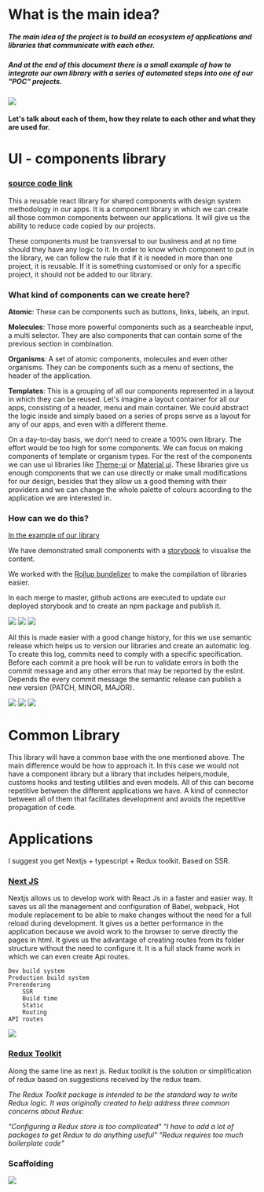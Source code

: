 # What is the main idea?

##### The main idea of the project is to build an ecosystem of applications and libraries that communicate with each other.

##### And at the end of this document there is a small example of how to integrate our own library with a series of automated steps into one of our "POC" projects.

![](https://github.com/jambsik-labs/jambsik-labs.github.io/blob/171dce733caa9e49814d3cd4f6f0110ff46972d1/img/flow_1.png?raw=true)

#### Let's talk about each of them, how they relate to each other and what they are used for.

# UI - components library

### [source code link](https://github.com/jambsik-labs/ui-components)

This a reusable react library for shared components with design system methodology in our apps.
It is a component library in which we can create all those common components between our applications. It will give us the ability to reduce code copied by our projects.

These components must be transversal to our business and at no time should they have any logic to it.
In order to know which component to put in the library, we can follow the rule that if it is needed in more than one project, it is reusable. If it is something customised or only for a specific project, it should not be added to our library.

### What kind of components can we create here?

<strong>Atomic</strong>: These can be components such as buttons, links, labels, an input.

<strong>Molecules</strong>: Those more powerful components such as a searcheable input, a multi selector. They are also components that can contain some of the previous section in combination.

<strong>Organisms</strong>: A set of atomic components, molecules and even other organisms. They can be components such as a menu of sections, the header of the application.

<strong>Templates</strong>: This is a grouping of all our components represented in a layout in which they can be reused. Let's imagine a layout container for all our apps, consisting of a header, menu and main container. We could abstract the logic inside and simply based on a series of props serve as a layout for any of our apps, and even with a different theme.

On a day-to-day basis, we don't need to create a 100% own library. The effort would be too high for some components. We can focus on making components of template or organism types. For the rest of the components we can use ui libraries like [Theme-ui](https://theme-ui.com/) or [Material ui](https://mui.com/). These libraries give us enough components that we can use directly or make small modifications for our design, besides that they allow us a good theming with their providers and we can change the whole palette of colours according to the application we are interested in.

### How can we do this?

[In the example of our library](https://github.com/jambsik-labs/ui-components)

We have demonstrated small components with a [storybook](https://github.com/jambsik-labs/https://jambsik-labs.web.app/?path=/story/atoms-button--default-case) to visualise the content.

We worked with the [Rollup bundelizer](https://rollupjs.org/guide/en/) to make the compilation of libraries easier.

In each merge to master, github actions are executed to update our deployed storybook and to create an npm package and publish it.

![](https://github.com/jambsik-labs/jambsik-labs.github.io/blob/master/img/1.png?raw=true)
![](https://github.com/jambsik-labs/jambsik-labs.github.io/blob/master/img/1b.png?raw=true)
![](https://github.com/jambsik-labs/jambsik-labs.github.io/blob/master/img/1c.png?raw=true)

All this is made easier with a good change history, for this we use semantic release which helps us to version our libraries and create an automatic log. To create this log, commits need to comply with a specific specification.
Before each commit a pre hook will be run to validate errors in both the commit message and any other errors that may be reported by the eslint. Depends the every commit message the semantic release can publish a new version (PATCH, MINOR, MAJOR).

![](https://github.com/jambsik-labs/jambsik-labs.github.io/blob/master/img/2.png?raw=true)
![](https://github.com/jambsik-labs/jambsik-labs.github.io/blob/master/img/3.png?raw=true)
![](https://github.com/jambsik-labs/jambsik-labs.github.io/blob/master/img/4.png?raw=true)

# Common Library

This library will have a common base with the one mentioned above. The main difference would be how to approach it. In this case we would not have a component library but a library that includes helpers,module, customs hooks and testing utilities and even models. All of this can become repetitive between the different applications we have. A kind of connector between all of them that facilitates development and avoids the repetitive propagation of code.

# Applications

I suggest you get Nextjs + typescript + Redux toolkit. Based on SSR.

### [Next JS](https://nextjs.org/)

Nextjs allows us to develop work with React Js in a faster and easier way. It saves us all the management and configuration of Babel, webpack, Hot module replacement to be able to make changes without the need for a full reload during development. It gives us a better performance in the application because we avoid work to the browser to serve directly the pages in html.
It gives us the advantage of creating routes from its folder structure without the need to configure it. It is a full stack frame work in which we can even create Api routes.
```
Dev build system
Production build system
Prerendering
    SSR
    Build time
    Static
    Routing
API routes 
```

![](https://github.com/jambsik-labs/jambsik-labs.github.io/blob/master/img/ssr.png?raw=true)

### [Redux Toolkit](https://redux-toolkit.js.org/)
Along the same line as next js. Redux toolkit is the solution or simplification of redux based on suggestions received by the redux team.

<em>
The Redux Toolkit package is intended to be the standard way to write Redux logic. It was originally created to help address three common concerns about Redux:

"Configuring a Redux store is too complicated"
"I have to add a lot of packages to get Redux to do anything useful"
"Redux requires too much boilerplate code"
</em>

### Scaffolding
![](https://github.com/jambsik-labs/jambsik-labs.github.io/blob/master/img/scaffolding.png?raw=true)
